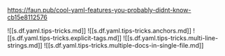 

<https://faun.pub/cool-yaml-features-you-probably-didnt-know-cb15e8112576>

![[s.df.yaml.tips-tricks.md]]
![[s.df.yaml.tips-tricks.anchors.md]]
![[s.df.yaml.tips-tricks.explicit-tags.md]]
![[s.df.yaml.tips-tricks.multi-line-strings.md]]
![[s.df.yaml.tips-tricks.multiple-docs-in-single-file.md]]

